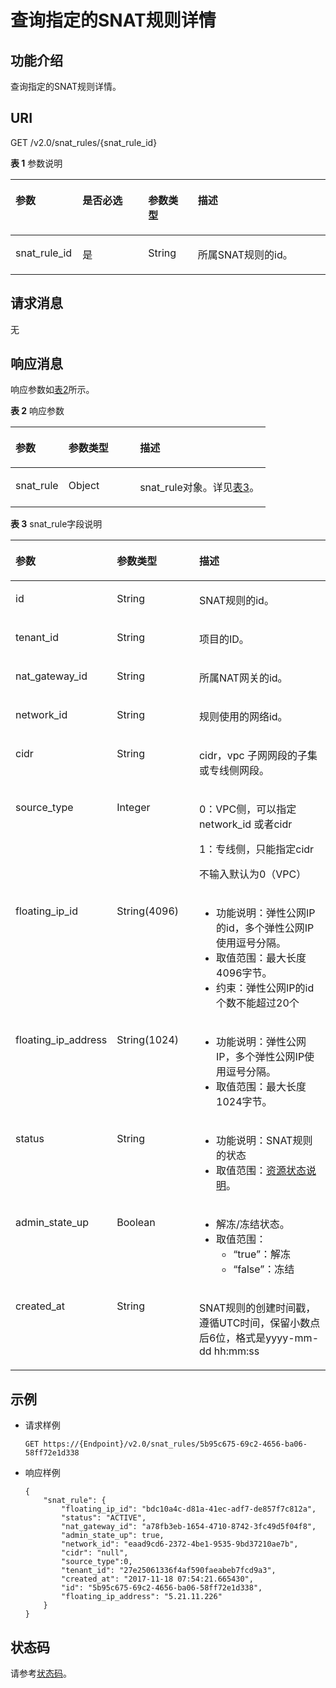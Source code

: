 # 查询指定的SNAT规则详情<a name="nat_api_0008"></a>

## 功能介绍<a name="section59567946"></a>

查询指定的SNAT规则详情。

## URI<a name="section66349468"></a>

GET /v2.0/snat\_rules/\{snat\_rule\_id\}

**表 1**  参数说明

<a name="table1910716134591"></a>
<table><thead align="left"><tr id="row3169413135915"><th class="cellrowborder" valign="top" width="21.272127212721273%" id="mcps1.2.5.1.1"><p id="p16169131375910"><a name="p16169131375910"></a><a name="p16169131375910"></a>参数</p>
</th>
<th class="cellrowborder" valign="top" width="20.842084208420843%" id="mcps1.2.5.1.2"><p id="p151699135593"><a name="p151699135593"></a><a name="p151699135593"></a>是否必选</p>
</th>
<th class="cellrowborder" valign="top" width="15.781578157815781%" id="mcps1.2.5.1.3"><p id="p1716915133591"><a name="p1716915133591"></a><a name="p1716915133591"></a>参数类型</p>
</th>
<th class="cellrowborder" valign="top" width="42.104210421042104%" id="mcps1.2.5.1.4"><p id="p016991320594"><a name="p016991320594"></a><a name="p016991320594"></a>描述</p>
</th>
</tr>
</thead>
<tbody><tr id="row131691913145916"><td class="cellrowborder" valign="top" width="21.272127212721273%" headers="mcps1.2.5.1.1 "><p id="p116919133595"><a name="p116919133595"></a><a name="p116919133595"></a>snat_rule_id</p>
</td>
<td class="cellrowborder" valign="top" width="20.842084208420843%" headers="mcps1.2.5.1.2 "><p id="p6169171310597"><a name="p6169171310597"></a><a name="p6169171310597"></a>是</p>
</td>
<td class="cellrowborder" valign="top" width="15.781578157815781%" headers="mcps1.2.5.1.3 "><p id="p101695138597"><a name="p101695138597"></a><a name="p101695138597"></a>String</p>
</td>
<td class="cellrowborder" valign="top" width="42.104210421042104%" headers="mcps1.2.5.1.4 "><p id="p31691313145913"><a name="p31691313145913"></a><a name="p31691313145913"></a>所属SNAT规则的id。</p>
</td>
</tr>
</tbody>
</table>

## 请求消息<a name="section5597798"></a>

无

## 响应消息<a name="section50380184"></a>

响应参数如[表2](#table65459315)所示。

**表 2**  响应参数

<a name="table65459315"></a>
<table><thead align="left"><tr id="row47811128"><th class="cellrowborder" valign="top" width="20.73%" id="mcps1.2.4.1.1"><p id="p47496137"><a name="p47496137"></a><a name="p47496137"></a>参数</p>
</th>
<th class="cellrowborder" valign="top" width="28.050000000000004%" id="mcps1.2.4.1.2"><p id="p21981920"><a name="p21981920"></a><a name="p21981920"></a>参数类型</p>
</th>
<th class="cellrowborder" valign="top" width="51.22%" id="mcps1.2.4.1.3"><p id="p6428601"><a name="p6428601"></a><a name="p6428601"></a>描述</p>
</th>
</tr>
</thead>
<tbody><tr id="row50954701"><td class="cellrowborder" valign="top" width="20.73%" headers="mcps1.2.4.1.1 "><p id="p33690117"><a name="p33690117"></a><a name="p33690117"></a>snat_rule</p>
</td>
<td class="cellrowborder" valign="top" width="28.050000000000004%" headers="mcps1.2.4.1.2 "><p id="p44544970"><a name="p44544970"></a><a name="p44544970"></a>Object</p>
</td>
<td class="cellrowborder" valign="top" width="51.22%" headers="mcps1.2.4.1.3 "><p id="p447513"><a name="p447513"></a><a name="p447513"></a>snat_rule对象。详见<a href="#table113261845122312">表3</a>。</p>
</td>
</tr>
</tbody>
</table>

**表 3**  snat\_rule字段说明

<a name="table113261845122312"></a>
<table><thead align="left"><tr id="row3326164512310"><th class="cellrowborder" valign="top" width="20.662066206620665%" id="mcps1.2.4.1.1"><p id="p144282010346"><a name="p144282010346"></a><a name="p144282010346"></a>参数</p>
</th>
<th class="cellrowborder" valign="top" width="28.25282528252825%" id="mcps1.2.4.1.2"><p id="p1742881017412"><a name="p1742881017412"></a><a name="p1742881017412"></a>参数类型</p>
</th>
<th class="cellrowborder" valign="top" width="51.085108510851086%" id="mcps1.2.4.1.3"><p id="p1442813106416"><a name="p1442813106416"></a><a name="p1442813106416"></a>描述</p>
</th>
</tr>
</thead>
<tbody><tr id="row73267459231"><td class="cellrowborder" valign="top" width="20.662066206620665%" headers="mcps1.2.4.1.1 "><p id="p4180209175512"><a name="p4180209175512"></a><a name="p4180209175512"></a>id</p>
</td>
<td class="cellrowborder" valign="top" width="28.25282528252825%" headers="mcps1.2.4.1.2 "><p id="p318018955517"><a name="p318018955517"></a><a name="p318018955517"></a>String</p>
</td>
<td class="cellrowborder" valign="top" width="51.085108510851086%" headers="mcps1.2.4.1.3 "><p id="p418017905520"><a name="p418017905520"></a><a name="p418017905520"></a>SNAT规则的id。</p>
</td>
</tr>
<tr id="row11326845102317"><td class="cellrowborder" valign="top" width="20.662066206620665%" headers="mcps1.2.4.1.1 "><p id="p2180189185519"><a name="p2180189185519"></a><a name="p2180189185519"></a>tenant_id</p>
</td>
<td class="cellrowborder" valign="top" width="28.25282528252825%" headers="mcps1.2.4.1.2 "><p id="p11801797556"><a name="p11801797556"></a><a name="p11801797556"></a>String</p>
</td>
<td class="cellrowborder" valign="top" width="51.085108510851086%" headers="mcps1.2.4.1.3 "><p id="p6180499553"><a name="p6180499553"></a><a name="p6180499553"></a>项目的ID。</p>
</td>
</tr>
<tr id="row13261445132318"><td class="cellrowborder" valign="top" width="20.662066206620665%" headers="mcps1.2.4.1.1 "><p id="p1718019914553"><a name="p1718019914553"></a><a name="p1718019914553"></a>nat_gateway_id</p>
</td>
<td class="cellrowborder" valign="top" width="28.25282528252825%" headers="mcps1.2.4.1.2 "><p id="p318009145510"><a name="p318009145510"></a><a name="p318009145510"></a>String</p>
</td>
<td class="cellrowborder" valign="top" width="51.085108510851086%" headers="mcps1.2.4.1.3 "><p id="p21801692559"><a name="p21801692559"></a><a name="p21801692559"></a>所属NAT网关的id。</p>
</td>
</tr>
<tr id="row2032617455238"><td class="cellrowborder" valign="top" width="20.662066206620665%" headers="mcps1.2.4.1.1 "><p id="p1518016915520"><a name="p1518016915520"></a><a name="p1518016915520"></a>network_id</p>
</td>
<td class="cellrowborder" valign="top" width="28.25282528252825%" headers="mcps1.2.4.1.2 "><p id="p181803945519"><a name="p181803945519"></a><a name="p181803945519"></a>String</p>
</td>
<td class="cellrowborder" valign="top" width="51.085108510851086%" headers="mcps1.2.4.1.3 "><p id="p13180179195519"><a name="p13180179195519"></a><a name="p13180179195519"></a>规则使用的网络id。</p>
</td>
</tr>
<tr id="row1632610451230"><td class="cellrowborder" valign="top" width="20.662066206620665%" headers="mcps1.2.4.1.1 "><p id="p201802919559"><a name="p201802919559"></a><a name="p201802919559"></a>cidr</p>
</td>
<td class="cellrowborder" valign="top" width="28.25282528252825%" headers="mcps1.2.4.1.2 "><p id="p7180592555"><a name="p7180592555"></a><a name="p7180592555"></a>String</p>
</td>
<td class="cellrowborder" valign="top" width="51.085108510851086%" headers="mcps1.2.4.1.3 "><p id="p16180139205514"><a name="p16180139205514"></a><a name="p16180139205514"></a>cidr，vpc 子网网段的子集或专线侧网段。</p>
</td>
</tr>
<tr id="row11326645162317"><td class="cellrowborder" valign="top" width="20.662066206620665%" headers="mcps1.2.4.1.1 "><p id="p0180129105513"><a name="p0180129105513"></a><a name="p0180129105513"></a>source_type</p>
</td>
<td class="cellrowborder" valign="top" width="28.25282528252825%" headers="mcps1.2.4.1.2 "><p id="p1118089165512"><a name="p1118089165512"></a><a name="p1118089165512"></a>Integer</p>
</td>
<td class="cellrowborder" valign="top" width="51.085108510851086%" headers="mcps1.2.4.1.3 "><p id="p1118010920557"><a name="p1118010920557"></a><a name="p1118010920557"></a>0：VPC侧，可以指定network_id 或者cidr</p>
<p id="p61801291556"><a name="p61801291556"></a><a name="p61801291556"></a>1：专线侧，只能指定cidr</p>
<p id="p131806910557"><a name="p131806910557"></a><a name="p131806910557"></a>不输入默认为0（VPC）</p>
</td>
</tr>
<tr id="row4326104512234"><td class="cellrowborder" valign="top" width="20.662066206620665%" headers="mcps1.2.4.1.1 "><p id="p891724055516"><a name="p891724055516"></a><a name="p891724055516"></a>floating_ip_id</p>
</td>
<td class="cellrowborder" valign="top" width="28.25282528252825%" headers="mcps1.2.4.1.2 "><p id="p39177408550"><a name="p39177408550"></a><a name="p39177408550"></a>String(4096)</p>
</td>
<td class="cellrowborder" valign="top" width="51.085108510851086%" headers="mcps1.2.4.1.3 "><a name="ul391714011555"></a><a name="ul391714011555"></a><ul id="ul391714011555"><li>功能说明：弹性公网IP的id，多个弹性公网IP使用逗号分隔。</li><li>取值范围：最大长度4096字节。</li><li>约束：弹性公网IP的id个数不能超过20个</li></ul>
</td>
</tr>
<tr id="row2785103161819"><td class="cellrowborder" valign="top" width="20.662066206620665%" headers="mcps1.2.4.1.1 "><p id="p1791083317183"><a name="p1791083317183"></a><a name="p1791083317183"></a>floating_ip_address</p>
</td>
<td class="cellrowborder" valign="top" width="28.25282528252825%" headers="mcps1.2.4.1.2 "><p id="p491023317185"><a name="p491023317185"></a><a name="p491023317185"></a>String(1024)</p>
</td>
<td class="cellrowborder" valign="top" width="51.085108510851086%" headers="mcps1.2.4.1.3 "><a name="ul39101233161818"></a><a name="ul39101233161818"></a><ul id="ul39101233161818"><li>功能说明：弹性公网IP，多个弹性公网IP使用逗号分隔。</li><li>取值范围：最大长度1024字节。</li></ul>
</td>
</tr>
<tr id="row932614518236"><td class="cellrowborder" valign="top" width="20.662066206620665%" headers="mcps1.2.4.1.1 "><p id="p9917640115517"><a name="p9917640115517"></a><a name="p9917640115517"></a>status</p>
</td>
<td class="cellrowborder" valign="top" width="28.25282528252825%" headers="mcps1.2.4.1.2 "><p id="p1917204015553"><a name="p1917204015553"></a><a name="p1917204015553"></a>String</p>
</td>
<td class="cellrowborder" valign="top" width="51.085108510851086%" headers="mcps1.2.4.1.3 "><a name="ul191724018551"></a><a name="ul191724018551"></a><ul id="ul191724018551"><li>功能说明：SNAT规则的状态</li><li>取值范围：<a href="资源状态说明.md#table1390614366107">资源状态说明</a>。</li></ul>
</td>
</tr>
<tr id="row3326134518239"><td class="cellrowborder" valign="top" width="20.662066206620665%" headers="mcps1.2.4.1.1 "><p id="p1491714408557"><a name="p1491714408557"></a><a name="p1491714408557"></a>admin_state_up</p>
</td>
<td class="cellrowborder" valign="top" width="28.25282528252825%" headers="mcps1.2.4.1.2 "><p id="p1764614265487"><a name="p1764614265487"></a><a name="p1764614265487"></a>Boolean</p>
</td>
<td class="cellrowborder" valign="top" width="51.085108510851086%" headers="mcps1.2.4.1.3 "><a name="ul71858556358"></a><a name="ul71858556358"></a><ul id="ul71858556358"><li>解冻/冻结状态。</li><li>取值范围：<a name="ul11838172814409"></a><a name="ul11838172814409"></a><ul id="ul11838172814409"><li>“true”：解冻</li><li>“false”：冻结</li></ul>
</li></ul>
</td>
</tr>
<tr id="row1932664512234"><td class="cellrowborder" valign="top" width="20.662066206620665%" headers="mcps1.2.4.1.1 "><p id="p09171040115511"><a name="p09171040115511"></a><a name="p09171040115511"></a>created_at</p>
</td>
<td class="cellrowborder" valign="top" width="28.25282528252825%" headers="mcps1.2.4.1.2 "><p id="p1291734045514"><a name="p1291734045514"></a><a name="p1291734045514"></a>String</p>
</td>
<td class="cellrowborder" valign="top" width="51.085108510851086%" headers="mcps1.2.4.1.3 "><p id="p1356911211605"><a name="p1356911211605"></a><a name="p1356911211605"></a>SNAT规则的创建时间戳，遵循UTC时间，保留小数点后6位，格式是yyyy-mm-dd hh:mm:ss</p>
</td>
</tr>
</tbody>
</table>

## 示例<a name="section50768476"></a>

-   请求样例

    ```
    GET https://{Endpoint}/v2.0/snat_rules/5b95c675-69c2-4656-ba06-58ff72e1d338
    ```


-   响应样例

    ```
    {
        "snat_rule": {
            "floating_ip_id": "bdc10a4c-d81a-41ec-adf7-de857f7c812a",
            "status": "ACTIVE",
            "nat_gateway_id": "a78fb3eb-1654-4710-8742-3fc49d5f04f8",
            "admin_state_up": true,
            "network_id": "eaad9cd6-2372-4be1-9535-9bd37210ae7b",
            "cidr": "null",
            "source_type":0,
            "tenant_id": "27e25061336f4af590faeabeb7fcd9a3",
            "created_at": "2017-11-18 07:54:21.665430",
            "id": "5b95c675-69c2-4656-ba06-58ff72e1d338",
            "floating_ip_address": "5.21.11.226"
        }
    }
    ```


## 状态码<a name="section1941962013172"></a>

请参考[状态码](状态码.md)。

